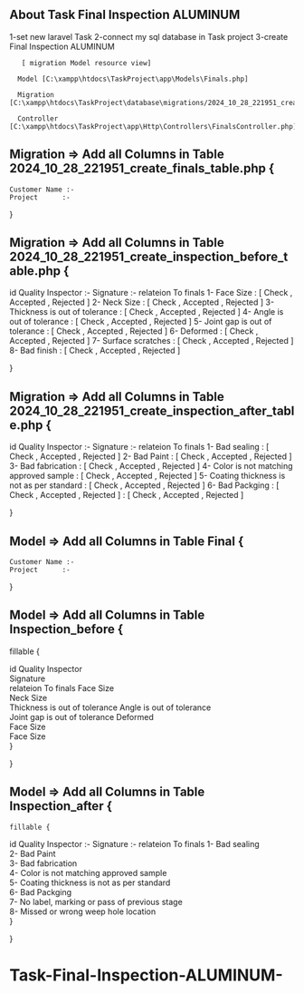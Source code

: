 

## About Task Final Inspection ALUMINUM 
1-set new laravel Task
2-connect my sql database in Task project
3-create Final Inspection ALUMINUM 

       [ migration Model resource view]
  
      Model [C:\xampp\htdocs\TaskProject\app\Models\Finals.php] 

      Migration [C:\xampp\htdocs\TaskProject\database\migrations/2024_10_28_221951_create_finals_table.php]   

      Controller [C:\xampp\htdocs\TaskProject\app\Http\Controllers\FinalsController.php] 



## Migration => Add all Columns in Table 2024_10_28_221951_create_finals_table.php {
    Customer Name :-	
    Project      :-
}
## Migration => Add all Columns in Table 2024_10_28_221951_create_inspection_before_table.php {
  id
  Quality Inspector      :-
  Signature                     :-
  relateion To finals
  1- Face Size                     : [ Check , Accepted , Rejected ]
  2- Neck Size                     : [ Check , Accepted , Rejected ]
  3- Thickness is out of tolerance : [ Check , Accepted , Rejected ]
  4- Angle is out of tolerance     : [ Check , Accepted , Rejected ]
  5- Joint gap is out of tolerance : [ Check , Accepted , Rejected ]
  6- Deformed		               : [ Check , Accepted , Rejected ]
  7- Surface scratches             : [ Check , Accepted , Rejected ]
  8- Bad finish                    : [ Check , Accepted , Rejected ]

}
## Migration => Add all Columns in Table 2024_10_28_221951_create_inspection_after_table.php {
  id
  Quality Inspector      :-
  Signature                     :-
  relateion To finals
  1- Bad sealing                   : [ Check , Accepted , Rejected ]
  2- Bad Paint                     : [ Check , Accepted , Rejected ]
  3- Bad fabrication               : [ Check , Accepted , Rejected ]
  4- Color is not matching
          approved sample          : [ Check , Accepted , Rejected ]
  5- Coating thickness 
         is not as per standard    : [ Check , Accepted , Rejected ]
  6- Bad Packging 	               : [ Check , Accepted , Rejected ]
       : [ Check , Accepted , Rejected ]

}





## Model => Add all Columns in Table Final {
    Customer Name :-	
    Project      :-
}
## Model => Add all Columns in Table Inspection_before {
 fillable {


  id
  Quality Inspector      
  Signature                     
  relateion To finals
   Face Size                     
   Neck Size                    
  Thickness is out of tolerance 
   Angle is out of tolerance     
   Joint gap is out of tolerance 
   Deformed		               
   Face Size                    
   Face Size   
    }                 

}
## Model => Add all Columns in Table Inspection_after {
    fillable {

  id
  Quality Inspector      :-
  Signature                     :-
  relateion To finals
  1- Bad sealing                   
  2- Bad Paint                     
  3- Bad fabrication               
  4- Color is not matching
          approved sample          
  5- Coating thickness 
         is not as per standard    
  6- Bad Packging 	               
  7- No label, marking or
       pass of previous stage      
  8- Missed or wrong 
         weep hole location      
    }  

}




# Task-Final-Inspection-ALUMINUM-
